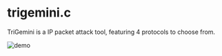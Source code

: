 # trigemini.c

TriGemini is a IP packet attack tool, featuring 4 protocols to choose from. 

![demo](https://i.imgur.com/n2PTzmK.png)
